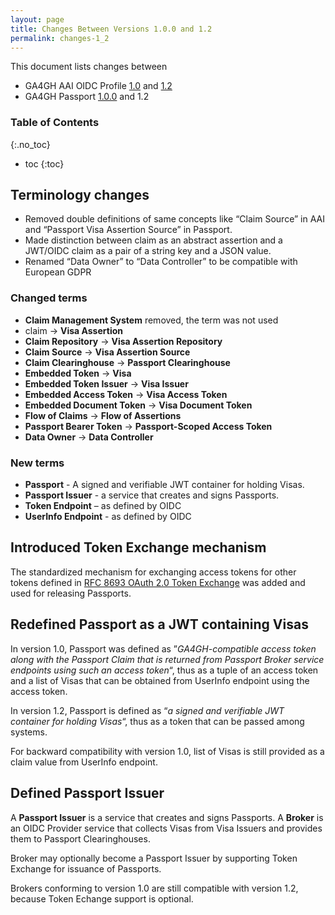 ```yaml
---
layout: page
title: Changes Between Versions 1.0.0 and 1.2
permalink: changes-1_2
---
```


This document lists changes between 
 * GA4GH AAI OIDC Profile [1.0](https://github.com/ga4gh/data-security/blob/AAIv1.0/AAI/AAIConnectProfile.md) and [1.2](https://ga4gh.github.io/data-security/1.2-draft-main/aai-openid-connect-profile)
 * GA4GH Passport [1.0.0](https://github.com/ga4gh-duri/ga4gh-duri.github.io/blob/v1.0.0/researcher_ids/ga4gh_passport_v1.md) and 1.2

### Table of Contents
{:.no_toc}

* toc
{:toc}

## Terminology changes

* Removed double definitions of same concepts like “Claim Source” in AAI and “Passport Visa Assertion Source” in Passport.
* Made distinction between claim as an abstract assertion and a JWT/OIDC claim as a pair of a string key and a JSON value.
* Renamed “Data Owner” to “Data Controller” to be compatible with European GDPR 

### Changed terms

* **Claim Management System** removed, the term was not used
* claim → **Visa Assertion**
* **Claim Repository** → **Visa Assertion Repository**
* **Claim Source** → **Visa Assertion Source**
* **Claim Clearinghouse** → **Passport Clearinghouse**
* **Embedded Token** → **Visa**
* **Embedded Token Issuer** → **Visa Issuer**
* **Embedded Access Token** → **Visa Access Token**
* **Embedded Document Token** → **Visa Document Token**
* **Flow of Claims** → **Flow of Assertions**
* **Passport Bearer Token** → **Passport-Scoped Access Token**
* **Data Owner** → **Data Controller**

### New terms

* **Passport** - A signed and verifiable JWT container for holding Visas.
* **Passport Issuer** - a service that creates and signs Passports.
* **Token Endpoint** – as defined by OIDC
* **UserInfo Endpoint** - as defined by OIDC

## Introduced Token Exchange mechanism

The standardized mechanism for exchanging access tokens for other tokens defined in [RFC 8693 OAuth 2.0 Token Exchange](https://www.rfc-editor.org/info/rfc8693)
was added and used for releasing Passports. 

## Redefined Passport as a JWT containing Visas

In version 1.0, Passport was defined as ”*GA4GH-compatible access token along with the Passport Claim that is returned from Passport Broker service endpoints using such an access token*“,
thus as a tuple of an access token and a list of Visas that can be obtained from UserInfo endpoint using the access token.

In version 1.2, Passport is defined as “*a signed and verifiable JWT container for holding Visas*“, thus as a token that can be passed among systems.

For backward compatibility with version 1.0, list of Visas is still provided as a claim value from UserInfo endpoint.

## Defined Passport Issuer

A **Passport Issuer** is a service that creates and signs Passports.
A **Broker** is an OIDC Provider service that collects Visas from Visa Issuers and provides them to Passport Clearinghouses.


Broker may optionally become a Passport Issuer by supporting Token Exchange for issuance of Passports.

Brokers conforming to version 1.0 are still compatible with version 1.2, because Token Echange support is optional.


